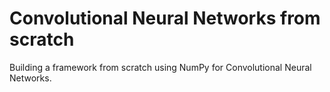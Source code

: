 # Convolutional Neural Networks from scratch

Building a framework from scratch using NumPy for Convolutional Neural Networks.
